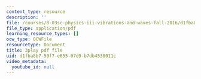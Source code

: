 ```yaml
---
content_type: resource
description: ''
file: /courses/8-03sc-physics-iii-vibrations-and-waves-fall-2016/d1fba8b750f7e65507d9b7db4538011c_8P2AvGGtm_A.pdf
file_type: application/pdf
learning_resource_types: []
ocw_type: OCWFile
resourcetype: Document
title: 3play pdf file
uid: d1fba8b7-50f7-e655-07d9-b7db4538011c
video_metadata:
  youtube_id: null
---
```

